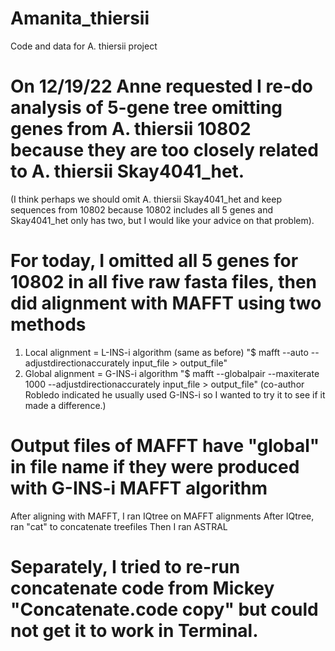 # Amanita_thiersii
Code and data for A. thiersii project
# On 12/19/22 Anne requested I re-do analysis of 5-gene tree omitting genes from A. thiersii 10802 because they are too closely related to A. thiersii Skay4041_het. 
(I think perhaps we should omit A. thiersii Skay4041_het and keep sequences from 10802 because 10802 includes all 5 genes and Skay4041_het only has two, but I would like your advice on that problem).
# For today, I omitted all 5 genes for 10802 in all five raw fasta files, then did alignment with MAFFT using two methods
1. Local alignment = L-INS-i algorithm (same as before) "$ mafft --auto --adjustdirectionaccurately input_file > output_file"
2. Global alignment = G-INS-i algorithm "$ mafft --globalpair --maxiterate 1000 --adjustdirectionaccurately input_file > output_file" (co-author Robledo indicated he usually used G-INS-i so I wanted to try it to see if it made a difference.)
# Output files of MAFFT have "global" in file name if they were produced with G-INS-i MAFFT algorithm
After aligning with MAFFT, I ran IQtree on MAFFT alignments
After IQtree, ran "cat" to concatenate treefiles 
Then I ran ASTRAL
# Separately, I tried to re-run concatenate code from Mickey "Concatenate.code copy" but could not get it to work in Terminal.
